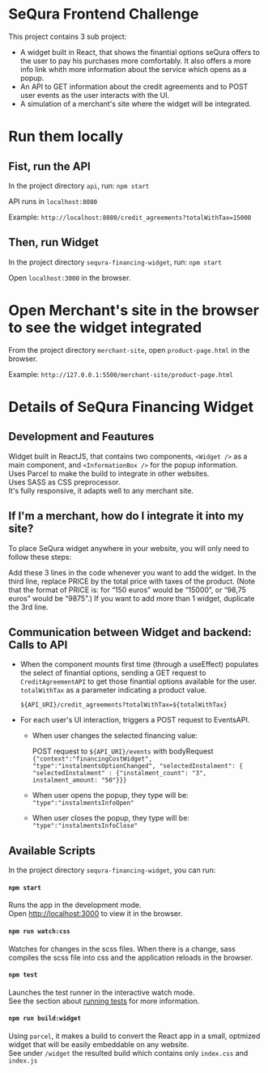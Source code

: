 # SeQura Frontend Challenge

This project contains 3 sub project:

- A widget built in React, that shows the finantial options seQura offers to the user to pay his purchases more comfortably. It also offers a more info link whith more information about the service which opens as a popup.
- An API to GET information about the credit agreements and to POST user events as the user interacts with the UI. 
- A simulation of a merchant's site where the widget will be integrated. 


# Run them locally

## Fist, run the API

In the project directory `api`, run: `npm start`

API runs in `localhost:8080`

Example: `http://localhost:8080/credit_agreements?totalWithTax=15000`

## Then, run Widget

In the project directory `sequra-financing-widget`, run: `npm start`

Open `localhost:3000` in the browser. 

# Open Merchant's site in the browser to see the widget integrated

From the project directory `merchant-site`, open `product-page.html` in the browser.

Example: `http://127.0.0.1:5500/merchant-site/product-page.html`


# Details of SeQura Financing Widget

## Development and Feautures

Widget built in ReactJS, that contains two components, `<Widget />` as a main component, and `<InformationBox />` for the popup information.  
Uses Parcel to make the build to integrate in other websites.   
Uses SASS as CSS preprocessor.  
It's fully responsive, it adapts well to any merchant site.  

## If I'm a merchant, how do I integrate it into my site?

To place SeQura widget anywhere in your website, you will only need to follow these steps:

Add these 3 lines in the code whenever you want to add the widget. 
In the third line, replace PRICE by the total price with taxes of the product. (Note that the format of PRICE is: for “150 euros” would be “15000”, or “98,75 euros” would be “9875”.)
If you want to add more than 1 widget, duplicate the 3rd line.

<link href="<URL-SEQURA-WIDGET>/index.css" rel="stylesheet" />
<script src="<URL-SEQURA-WIDGET>/index.js"></script>
<div class="sequra-financing-widget" data-total-with-taxes="PRICE"></div>


## Communication between Widget and backend: Calls to API

- When the component mounts first time (through a useEffect) populates the select of finantial options, sending a GET request to ```CreditAgreementAPI``` to get those finantial options available for the user. ```totalWithTax``` as a parameter indicating a product value.

    ```${API_URI}/credit_agreements?totalWithTax=${totalWithTax}```

- For each user's UI interaction, triggers a POST request to EventsAPI.
    - When user changes the selected financing value:

        POST request to ```${API_URI}/events```
        with bodyRequest ```{"context":"financingCostWidget", "type":"instalmentsOptionChanged", "selectedInstalment": { "selectedInstalment" : {"instalment_count": "3", instalment_amount: "50"}}}```

    - When user opens the popup, they type will be: ```"type":"instalmentsInfoOpen"```

    - When user closes the popup, they type will be: ```"type":"instalmentsInfoClose"```


## Available Scripts

In the project directory `sequra-financing-widget`, you can run:

#### `npm start`

Runs the app in the development mode.\
Open [http://localhost:3000](http://localhost:3000) to view it in the browser.

#### `npm run watch:css`

Watches for changes in the scss files. When there is a change, sass compiles the scss file into css and the application reloads in the browser. 

#### `npm test`

Launches the test runner in the interactive watch mode.\
See the section about [running tests](https://facebook.github.io/create-react-app/docs/running-tests) for more information.

#### `npm run build:widget`

Using `parcel`, it makes a build to convert the React app in a small, optmized widget that will be easily embeddable on any website.\
See under `/widget` the resulted build which contains only `index.css` and `index.js`

